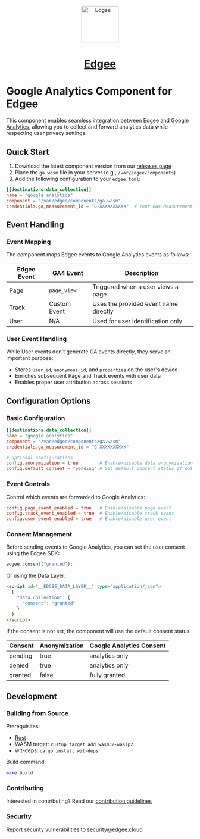 <div align="center">
<p align="center">
  <a href="https://www.edgee.cloud">
    <picture>
      <source media="(prefers-color-scheme: dark)" srcset="https://cdn.edgee.cloud/img/favicon-dark.svg">
      <img src="https://cdn.edgee.cloud/img/favicon.svg" height="100" alt="Edgee">
    </picture>
    <h1 align="center">Edgee</h1>
  </a>
</p>
</div>

# Google Analytics Component for Edgee

This component enables seamless integration between [Edgee](https://www.edgee.cloud) and [Google Analytics](https://marketingplatform.google.com/about/analytics/), allowing you to collect and forward analytics data while respecting user privacy settings.

## Quick Start

1. Download the latest component version from our [releases page](../../releases)
2. Place the `ga.wasm` file in your server (e.g., `/var/edgee/components`)
3. Add the following configuration to your `edgee.toml`:

```toml
[[destinations.data_collection]]
name = "google analytics"
component = "/var/edgee/components/ga.wasm"
credentials.ga_measurement_id = "G-XXXXXXXXXX"  # Your GA4 Measurement ID
```

## Event Handling

### Event Mapping
The component maps Edgee events to Google Analytics events as follows:

| Edgee Event | GA4 Event    | Description |
|-------------|--------------|-------------|
| Page        | `page_view`  | Triggered when a user views a page |
| Track       | Custom Event | Uses the provided event name directly |
| User        | N/A         | Used for user identification only |

### User Event Handling
While User events don't generate GA events directly, they serve an important purpose:
- Stores `user_id`, `anonymous_id`, and `properties` on the user's device
- Enriches subsequent Page and Track events with user data
- Enables proper user attribution across sessions

## Configuration Options

### Basic Configuration
```toml
[[destinations.data_collection]]
name = "google analytics"
component = "/var/edgee/components/ga.wasm"
credentials.ga_measurement_id = "G-XXXXXXXXXX"

# Optional configurations
config.anonymization = true        # Enable/disable data anonymization in case of pending or denied consent
config.default_consent = "pending" # Set default consent status if not specified by the user
```

### Event Controls
Control which events are forwarded to Google Analytics:
```toml
config.page_event_enabled = true   # Enable/disable page event
config.track_event_enabled = true  # Enable/disable track event
config.user_event_enabled = true   # Enable/disable user event
```

### Consent Management
Before sending events to Google Analytics, you can set the user consent using the Edgee SDK: 
```javascript
edgee.consent("granted");
```

Or using the Data Layer:
```html
<script id="__EDGEE_DATA_LAYER__" type="application/json">
  {
    "data_collection": {
      "consent": "granted"
    }
  }
</script>
```

If the consent is not set, the component will use the default consent status.

| Consent | Anonymization | Google Analytics Consent |
|---------|---------------|--------------------------|
| pending | true          | analytics only           |
| denied  | true          | analytics only           |
| granted | false         | fully granted            |

## Development

### Building from Source
Prerequisites:
- [Rust](https://www.rust-lang.org/tools/install)
- WASM target: `rustup target add wasm32-wasip2`
- wit-deps: `cargo install wit-deps`

Build command:
```bash
make build
```

### Contributing
Interested in contributing? Read our [contribution guidelines](./CONTRIBUTING.md)

### Security
Report security vulnerabilities to [security@edgee.cloud](mailto:security@edgee.cloud)
